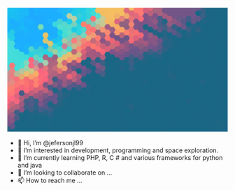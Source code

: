 ![Aquí la descripción de la imagen por si no carga](https://github.com/jefersonjl99/jefersonjl99/blob/main/Qotd9S5.jpg)
- 👋 Hi, I’m @jefersonjl99
- 👀 I’m interested in development, programming and space exploration.
- 🌱 I’m currently learning PHP, R, C # and various frameworks for python and java
- 💞️ I’m looking to collaborate on ...
- 📫 How to reach me ...

<!---
jefersonjl99/jefersonjl99 is a ✨ special ✨ repository because its `README.md` (this file) appears on your GitHub profile.
You can click the Preview link to take a look at your changes.
--->

